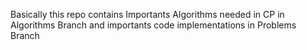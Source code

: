 Basically this repo contains Importants Algorithms needed in CP in Algorithms Branch
and importants code implementations in Problems Branch
